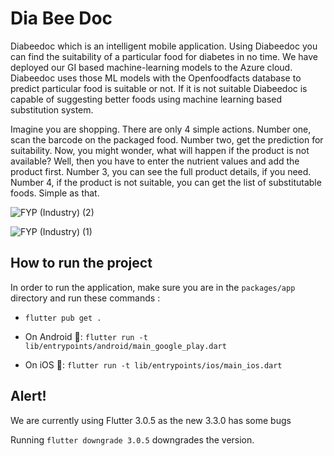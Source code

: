 # Dia Bee Doc
Diabeedoc which is an intelligent mobile application. Using Diabeedoc you can find the suitability of a particular food for diabetes in no time. We have deployed our GI based machine-learning models to the Azure cloud. Diabeedoc uses those ML models with the Openfoodfacts database to predict particular food is suitable or not. If it is not suitable Diabeedoc is capable of suggesting better foods using machine learning based substitution system. 

Imagine you are shopping. There are only 4 simple actions. Number one, scan the barcode on the packaged food. Number two, get the prediction for suitability. Now, you might wonder, what will happen if the product is not available? Well, then you have to enter the nutrient values and add the product first. Number 3, you can see the full product details, if you need. Number 4, if the product is not suitable, you can get the list of substitutable foods. Simple as that.

![FYP (Industry) (2)](https://user-images.githubusercontent.com/59219626/215565686-03bf968d-ae82-4dd9-b4f1-83b9a028f745.png)

![FYP (Industry) (1)](https://user-images.githubusercontent.com/59219626/215565765-758eb2ce-cadf-4499-b023-3b41f73b31f3.png)

## How to run the project

In order to run the application, make sure you are in the `packages/app` directory and run these commands :

- `flutter pub get .`
  
- On Android 🤖: `flutter run -t lib/entrypoints/android/main_google_play.dart`

- On iOS 🍎: `flutter run -t lib/entrypoints/ios/main_ios.dart`



## Alert!

We are currently using Flutter 3.0.5 as the new 3.3.0 has some bugs

Running `flutter downgrade 3.0.5` downgrades the version.
